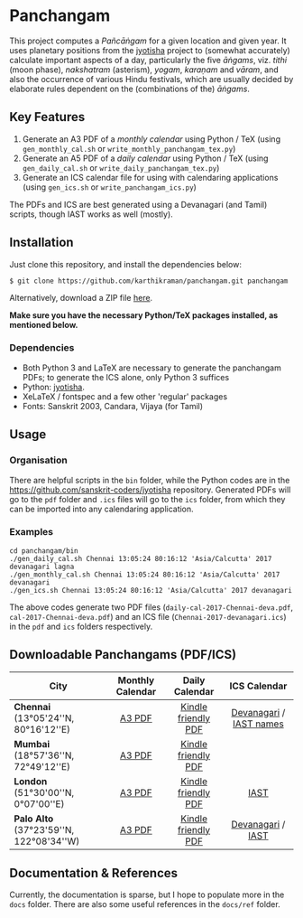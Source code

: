 # Panchangam

This project computes a _Pañcāṅgam_ for a given location and given year. It uses planetary positions from the [jyotisha](https://github.com/sanskrit-coders/jyotisha) project to (somewhat accurately) calculate important aspects of a day, particularly the five _āṅgams_, viz. _tithi_ (moon phase), _nakshatram_ (asterism), _yogam_, _karaṇam_ and  _vāram_, and also the occurrence of various Hindu festivals, which are usually decided by elaborate rules dependent on the (combinations of the) _āṅgams_.

## Key Features
1. Generate an A3 PDF of a _monthly calendar_ using Python / TeX (using `gen_monthly_cal.sh` or `write_monthly_panchangam_tex.py`)
2. Generate an A5 PDF of a _daily calendar_ using Python / TeX (using `gen_daily_cal.sh` or `write_daily_panchangam_tex.py`)
3. Generate an ICS calendar file for using with calendaring applications (using `gen_ics.sh` or `write_panchangam_ics.py`)

The PDFs and ICS are best generated using a Devanagari (and Tamil) scripts, though IAST works as well (mostly).

## Installation
Just clone this repository, and install the dependencies below:
````
$ git clone https://github.com/karthikraman/panchangam.git panchangam
````
Alternatively, download a ZIP file [here](https://github.com/karthikraman/panchangam/archive/master.zip).

**Make sure you have the necessary Python/TeX packages installed, as mentioned below.**

### Dependencies
* Both Python 3 and LaTeX are necessary to generate the panchangam PDFs; to generate the ICS alone, only Python 3 suffices
* Python: [jyotisha](https://github.com/sanskrit-coders/jyotisha).
* XeLaTeX / fontspec and a few other 'regular' packages
* Fonts: Sanskrit 2003, Candara, Vijaya (for Tamil)

## Usage
### Organisation
There are helpful scripts in the `bin` folder, while the Python codes are in the https://github.com/sanskrit-coders/jyotisha repository. Generated PDFs will go to the `pdf` folder and `.ics` files will go to the `ics` folder, from which they can be imported into any calendaring application.

### Examples
````
cd panchangam/bin
./gen_daily_cal.sh Chennai 13:05:24 80:16:12 'Asia/Calcutta' 2017 devanagari lagna
./gen_monthly_cal.sh Chennai 13:05:24 80:16:12 'Asia/Calcutta' 2017 devanagari
./gen_ics.sh Chennai 13:05:24 80:16:12 'Asia/Calcutta' 2017 devanagari
````
The above codes generate two PDF files (`daily-cal-2017-Chennai-deva.pdf`, `cal-2017-Chennai-deva.pdf`) and an ICS file (`Chennai-2017-devanagari.ics`) in the `pdf` and `ics` folders respectively.

## Downloadable Panchangams (PDF/ICS)
| City | Monthly Calendar | Daily Calendar | ICS Calendar |
| ---  |:----------------:|:--------------:|:------------:|
|**Chennai** (13°05'24''N, 80°16'12''E)| [A3 PDF](https://github.com/karthikraman/panchangam/raw/master/pdf/cal-2017-Chennai-deva.pdf)| [Kindle friendly PDF](https://github.com/karthikraman/panchangam/raw/master/pdf/daily-cal-2017-Chennai-deva.pdf) | [Devanagari](https://github.com/karthikraman/panchangam/raw/master/ics/Chennai-2017-devanagari.ics) / [IAST names](https://github.com/karthikraman/panchangam/raw/master/ics/Chennai-2017-iast.ics)
|**Mumbai** (18°57'36''N, 72°49'12''E)| [A3 PDF](https://github.com/karthikraman/panchangam/raw/master/pdf/cal-2017-Mumbai-deva.pdf)| [Kindle friendly PDF](https://github.com/karthikraman/panchangam/raw/master/pdf/daily-cal-2017-Mumbai-deva.pdf) 
|**London** (51°30'00''N, 0°07'00''E)| [A3 PDF](https://github.com/karthikraman/panchangam/raw/master/pdf/cal-2017-London-deva.pdf)| [Kindle friendly PDF](https://github.com/karthikraman/panchangam/raw/master/pdf/daily-cal-2017-London-deva.pdf) | [IAST](https://github.com/karthikraman/panchangam/raw/master/ics/London-2017-iast.ics)
|**Palo Alto** (37°23'59''N, 122°08'34''W)| [A3 PDF](https://github.com/karthikraman/panchangam/raw/master/pdf/cal-2017-Palo-Alto-deva.pdf)| [Kindle friendly PDF](https://github.com/karthikraman/panchangam/raw/master/pdf/daily-cal-2017-Palo-Alto-deva.pdf) | [Devanagari](https://github.com/karthikraman/panchangam/raw/master/ics/Palo-Alto-2017-devanagari.ics) / [IAST](https://github.com/karthikraman/panchangam/raw/master/ics/Palo-Alto-2017-iast.ics)


## Documentation & References
Currently, the documentation is sparse, but I hope to populate more in the `docs` folder. There are also some useful references in the `docs/ref` folder.
